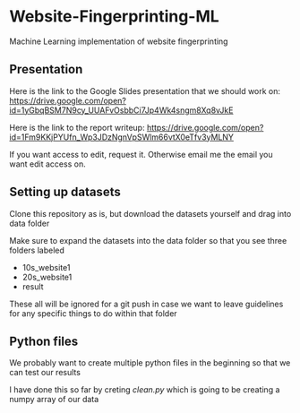 # Website-Fingerprinting-ML
Machine Learning implementation of website fingerprinting


## Presentation
Here is the link to the Google Slides presentation that we should work on: 
https://drive.google.com/open?id=1yGbqBSM7N9cy_UUAFvOsbbCi7Jp4Wk4sngm8Xq8vJkE

Here is the link to the report writeup:
https://drive.google.com/open?id=1Fm9KKjPYUfn_Wp3JDzNgnVpSWlm66vtX0eTfv3yMLNY

If you want access to edit, request it. Otherwise email me the email you want edit access on.


## Setting up datasets
Clone this repository as is, but download the datasets yourself and drag into data folder

Make sure to expand the datasets into the data folder so that you see three folders labeled
- 10s_website1
- 20s_website1
- result

These all will be ignored for a git push in case we want to leave guidelines for any specific things to do within that folder


## Python files
We probably want to create multiple python files in the beginning so that we can test our results

I have done this so far by creting *clean.py* which is going to be creating a numpy array of our data

